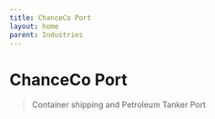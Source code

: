 ```yaml
---
title: ChanceCo Port
layout: home
parent: Industries
---
```


# ChanceCo Port
> Container shipping and Petroleum Tanker Port